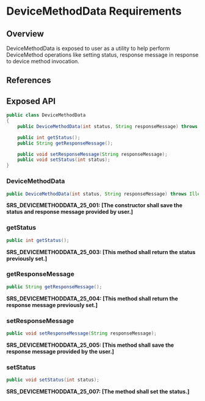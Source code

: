 # DeviceMethodData Requirements

## Overview

DeviceMethodData is exposed to user as a utility to help perform DeviceMethod operations like setting status, response message in response to device method invocation.

## References

## Exposed API

```java
public class DeviceMethodData
{    
    public DeviceMethodData(int status, String responseMessage) throws IllegalArgumentException;

    public int getStatus();
    public String getResponseMessage();

    public void setResponseMessage(String responseMessage);
    public void setStatus(int status);    
}
```


### DeviceMethodData

```java
public DeviceMethodData(int status, String responseMessage) throws IllegalArgumentException;
```

**SRS_DEVICEMETHODDATA_25_001: [**The constructor shall save the status and response message provided by user.**]**


### getStatus

```java
public int getStatus();
```

**SRS_DEVICEMETHODDATA_25_003: [**This method shall return the status previously set.**]**


### getResponseMessage

```java
public String getResponseMessage(); 
```

**SRS_DEVICEMETHODDATA_25_004: [**This method shall return the response message previously set.**]**


### setResponseMessage

```java
public void setResponseMessage(String responseMessage);
```

**SRS_DEVICEMETHODDATA_25_005: [**This method shall save the response message provided by the user.**]**


### setStatus

```java
public void setStatus(int status);
```

**SRS_DEVICEMETHODDATA_25_007: [**The method shall set the status.**]**

